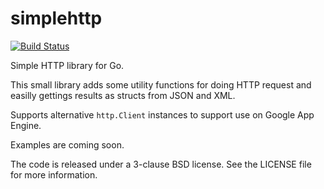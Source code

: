 simplehttp
==========

[![Build Status](https://travis-ci.org/mbanzon/simplehttp.png?branch=master)](https://travis-ci.org/mbanzon/simplehttp)

Simple HTTP library for Go.

This small library adds some utility functions for doing HTTP request and easilly gettings results as
structs from JSON and XML.

Supports alternative `http.Client` instances to support use on Google App Engine.

Examples are coming soon.

The code is released under a 3-clause BSD license. See the LICENSE file for more information.